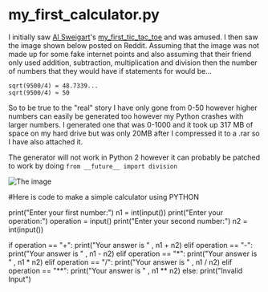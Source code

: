 # my_first_calculator.py
I initially saw [Al Sweigart](https://github.com/asweigart)'s [my_first_tic_tac_toe](https://github.com/asweigart/my_first_tic_tac_toe) and was amused. I then saw the image shown below posted on Reddit. Assuming that the image was not made up for some fake internet points and also assuming that their friend only used addition, subtraction, multiplication and division then the number of numbers that they would have if statements for would be...

    sqrt(9500/4) = 48.7339...
    sqrt(9500/4) ≈ 50 

So to be true to the "real" story I have only gone from 0-50 however higher numbers can easily be generated too however my Python crashes with larger numbers. I generated one that was 0-1000 and it took up 317 MB of space on my hard drive but was only 20MB after I compressed it to a .rar so I have also attached it.

The generator will not work in Python 2 however it can probably be patched to work by doing `from __future__ import division`

![The image](https://i.imgur.com/ZMvUovj.png)

#Here is code to make a simple calculator using PYTHON 

print("Enter your first number:")
n1 = int(input())
print("Enter your operation:")
operation = input()
print("Enter your second number:")
n2 = int(input())

if operation == "+":
    print("Your answer is " , n1 + n2)
elif operation == "-":
    print("Your answer is " , n1 - n2)
elif operation == "*":
    print("Your answer is " , n1 * n2)
elif operation == "/":
    print("Your answer is " , n1 / n2)
elif operation == "**":
    print("Your answer is " , n1 ** n2)
else:
    print("Invalid Input")
